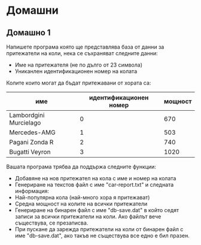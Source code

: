 # Домашни

## Домашно 1
Напишете програма която ще представлява база от данни за притежатели на коли, нека се съхраняват следните данни:
 - Име на притежателя (не по дълго от 23 символа)
 - Униканлен идентификационен номер на колата

Колите които могат да бъдат притежавани от хората са:

| име                    | идентификационен номер    | мощност   |
|------------------------|---------------------------|-----------|
| Lambordgini Murcielago | 0                         | 670       |
| Mercedes-AMG           | 1                         | 503       |
| Pagani Zonda R         | 2                         | 740       |
| Bugatti Veyron         | 3                         | 1020      |

Вашата програма трябва да поддържа следните функции:
 - Добавяне на нов притежател на кола с име и номер на колата
 - Генериране на текстов файл с име "car-report.txt" и следната информация:
  - Най-популярна кола (най-много хора я притежават)
  - Средна мощност на колите на всички притежатели
 - Генериране на бинарен файл с име "db-save.dat" в който седят записи за всички притежатели на коли. Ако файлът вече съществува, се презаписва.
 - При пускане да зарежда притежатели на коли от бинарен файл с име "db-save.dat", ако такъв не съществува все едно е бил празен.